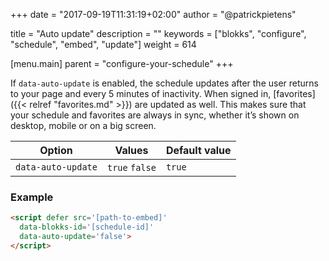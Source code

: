 +++
date            = "2017-09-19T11:31:19+02:00"
author          = "@patrickpietens"

title           = "Auto update"
description     = ""
keywords        = ["blokks", "configure", "schedule", "embed", "update"]
weight          = 614

[menu.main]
parent          = "configure-your-schedule"
+++

If `data-auto-update` is enabled, the schedule updates after the user returns to your page and every 5 minutes of inactivity. When signed in, [favorites]({{< relref "favorites.md" >}}) are updated as well. This makes sure that your schedule and favorites are always in sync, whether it’s shown on desktop, mobile or on a big screen.

| Option | Values | Default value |
|--------|--------|---------------|
| `data-auto-update` | `true` `false` | `true`|

### Example

```html
<script	defer src='[path-to-embed]'
  data-blokks-id='[schedule-id]'
  data-auto-update='false'>
</script>
```
